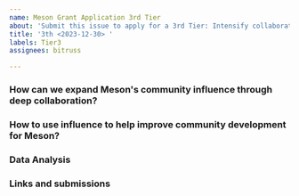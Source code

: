 ```yaml
---
name: Meson Grant Application 3rd Tier
about: 'Submit this issue to apply for a 3rd Tier: Intensify collaborative efforts'
title: '3th <2023-12-30> '
labels: Tier3
assignees: bitruss

---
```


### How can we expand Meson's community influence through deep collaboration?

### How to use influence to help improve community development for Meson?

### Data Analysis

### Links and submissions
